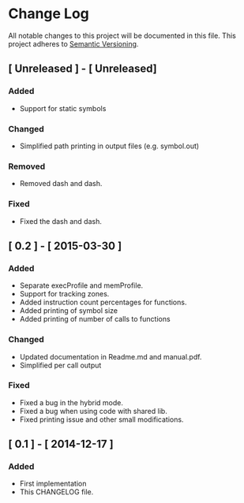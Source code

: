 # Change Log
All notable changes to this project will be documented in this file.
This project adheres to [Semantic Versioning](http://semver.org/).

## [ Unreleased ] - [ Unreleased]
### Added
- Support for static symbols

### Changed
- Simplified path printing in output files (e.g. symbol.out)

### Removed
- Removed dash and dash.

### Fixed
- Fixed the dash and dash.


## [ 0.2 ] - [ 2015-03-30 ]
### Added
- Separate execProfile and memProfile.
- Support for tracking zones.
- Added instruction count percentages for functions.
- Added printing of symbol size
- Added printing of number of calls to functions

### Changed
- Updated documentation in Readme.md and manual.pdf.
- Simplified per call output

### Fixed
- Fixed a bug in the hybrid mode.
- Fixed a bug when using code with shared lib.
- Fixed printing issue and other small modifications.


## [ 0.1 ] - [ 2014-12-17 ]
### Added
- First implementation
- This CHANGELOG file.
